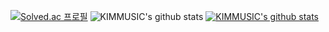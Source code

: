 [![Solved.ac
프로필](http://mazassumnida.wtf/api/generate_badge?boj=hwa3060)](https://solved.ac/hwa3060)
![KIMMUSIC's github stats](https://github-readme-stats.vercel.app/api?username=KIMMUSIC&show_icons=true)
[![KIMMUSIC's github stats](https://github-readme-stats.vercel.app/api/top-langs/?username=KIMMUSIC&show_icons=true&hide_border=true&title_color=004386&icon_color=004386&layout=compact)](https://github.com/KIMMUSIC)
